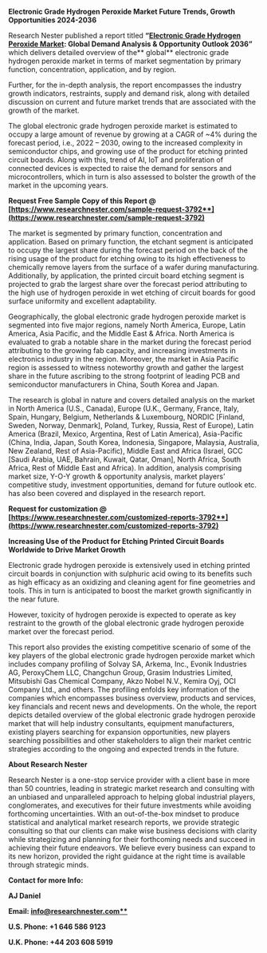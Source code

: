 ﻿**Electronic Grade Hydrogen Peroxide Market Future Trends, Growth Opportunities 2024-2036**

Research Nester published a report titled **“[Electronic Grade Hydrogen Peroxide Market](https://www.researchnester.com/reports/electronic-grade-hydrogen-peroxide-market/3792): Global Demand Analysis & Opportunity Outlook 2036”** which delivers detailed overview of the** global** electronic grade hydrogen peroxide market in terms of market segmentation by primary function, concentration, application, and by region.

Further, for the in-depth analysis, the report encompasses the industry growth indicators, restraints, supply and demand risk, along with detailed discussion on current and future market trends that are associated with the growth of the market.

The global electronic grade hydrogen peroxide market is estimated to occupy a large amount of revenue by growing at a CAGR of <a name="_hlk89797605"></a>~4% during the forecast period, i.e., 2022 – 2030, owing to the increased complexity in semiconductor chips, and growing use of the product for etching printed circuit boards. Along with this, trend of AI, IoT and proliferation of connected devices is expected to raise the demand for sensors and microcontrollers, which in turn is also assessed to bolster the growth of the market in the upcoming years. 

**Request Free Sample Copy of this Report @ [https://www.researchnester.com/sample-request-3792**](https://www.researchnester.com/sample-request-3792)**

The market is segmented by primary function, concentration and application. Based on primary function, the etchant segment is anticipated to occupy the largest share during the forecast period on the back of the rising usage of the product for etching owing to its high effectiveness to chemically remove layers from the surface of a wafer during manufacturing. Additionally, by application, the printed circuit board etching segment is projected to grab the largest share over the forecast period attributing to the high use of hydrogen peroxide in wet etching of circuit boards for good surface uniformity and excellent adaptability. 

Geographically, the global electronic grade hydrogen peroxide market is segmented into five major regions, namely North America, Europe, Latin America, Asia Pacific, and the Middle East & Africa. North America is evaluated to grab a notable share in the market during the forecast period attributing to the growing fab capacity, and increasing investments in electronics industry in the region. Moreover, the market in Asia Pacific region is assessed to witness noteworthy growth and gather the largest share in the future ascribing to the strong footprint of leading PCB and semiconductor manufacturers in China, South Korea and Japan. 

The research is global in nature and covers detailed analysis on the market in North America (U.S., Canada), Europe (U.K., Germany, France, Italy, Spain, Hungary, Belgium, Netherlands & Luxembourg, NORDIC [Finland, Sweden, Norway, Denmark], Poland, Turkey, Russia, Rest of Europe), Latin America (Brazil, Mexico, Argentina, Rest of Latin America), Asia-Pacific (China, India, Japan, South Korea, Indonesia, Singapore, Malaysia, Australia, New Zealand, Rest of Asia-Pacific), Middle East and Africa (Israel, GCC [Saudi Arabia, UAE, Bahrain, Kuwait, Qatar, Oman], North Africa, South Africa, Rest of Middle East and Africa). In addition, analysis comprising market size, Y-O-Y growth & opportunity analysis, market players’ competitive study, investment opportunities, demand for future outlook etc. has also been covered and displayed in the research report.

**Request for customization @ [https://www.researchnester.com/customized-reports-3792**](https://www.researchnester.com/customized-reports-3792)**

**Increasing Use of the Product for Etching Printed Circuit Boards Worldwide to Drive Market Growth**

Electronic grade hydrogen peroxide is extensively used in etching printed circuit boards in conjunction with sulphuric acid owing to its benefits such as high efficacy as an oxidizing and cleaning agent for fine geometries and tools. This in turn is anticipated to boost the market growth significantly in the near future.  

However, toxicity of hydrogen peroxide is expected to operate as key restraint to the growth of the global electronic grade hydrogen peroxide market over the forecast period.

This report also provides the existing competitive scenario of some of the key players of the global electronic grade hydrogen peroxide market which includes company profiling of Solvay SA, Arkema, Inc., Evonik Industries AG, PeroxyChem LLC, Changchun Group, Grasim Industries Limited, Mitsubishi Gas Chemical Company, Akzo Nobel N.V., Kemira Oyj, OCI Company Ltd., and others. The profiling enfolds key information of the companies which encompasses business overview, products and services, key financials and recent news and developments. On the whole, the report depicts detailed overview of the global electronic grade hydrogen peroxide market that will help industry consultants, equipment manufacturers, existing players searching for expansion opportunities, new players searching possibilities and other stakeholders to align their market centric strategies according to the ongoing and expected trends in the future.

<a name="_hlk168910495"></a>**About Research Nester**

Research Nester is a one-stop service provider with a client base in more than 50 countries, leading in strategic market research and consulting with an unbiased and unparalleled approach to helping global industrial players, conglomerates, and executives for their future investments while avoiding forthcoming uncertainties. With an out-of-the-box mindset to produce statistical and analytical market research reports, we provide strategic consulting so that our clients can make wise business decisions with clarity while strategizing and planning for their forthcoming needs and succeed in achieving their future endeavors. We believe every business can expand to its new horizon, provided the right guidance at the right time is available through strategic minds.

**Contact for more Info:**

**AJ Daniel**

**Email: [info@researchnester.com**](mailto:info@researchnester.com)**

**U.S. Phone: +1 646 586 9123** 

**U.K. Phone: +44 203 608 5919**

